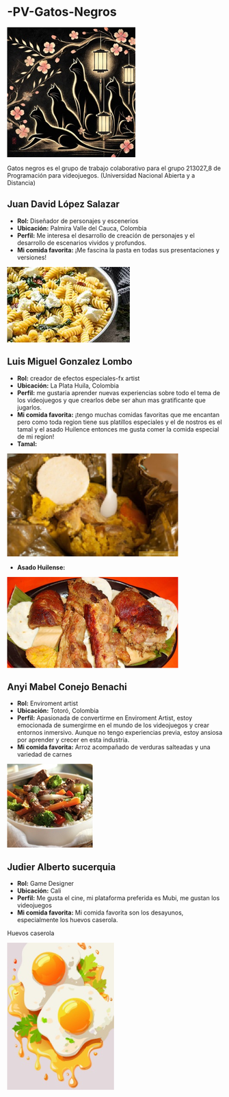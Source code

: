 # -PV-Gatos-Negros
![Logo Grupo](https://github.com/JuanDavidLopez098/-PV-Gatos-Negros/blob/main/Main/GATOS%20NEGROS.jpg?raw=true)

Gatos negros es el grupo de trabajo colaborativo para el grupo 213027_8 de Programación para videojuegos. (Universidad Nacional Abierta y a Distancia)


## Juan David López Salazar
- **Rol:** Diseñador de personajes y escenerios  
- **Ubicación:** Palmira Valle del Cauca, Colombia  
- **Perfil:** Me interesa el desarrollo de creación de personajes y el desarrollo de escenarios vividos y profundos.  
- **Mi comida favorita:** ¡Me fascina la pasta en todas sus presentaciones y versiones!

![Comida favorita](https://github.com/JuanDavidLopez098/-PV-Gatos-Negros/blob/main/Juan/PASTA.jpg?raw=true)


## Luis Miguel Gonzalez Lombo
- **Rol:** creador de efectos especiales-fx artist 
- **Ubicación:** La Plata Huila, Colombia 
- **Perfil:** me gustaria aprender nuevas experiencias sobre todo el tema de los videojuegos y que crearlos debe ser ahun mas gratificante que jugarlos. 
- **Mi comida favorita:** ¡tengo muchas comidas favoritas que me encantan pero como toda region tiene sus platillos especiales y el de nostros es el tamal y el asado Huilence entonces me gusta comer la comida especial de mi region!
- **Tamal:**

![Comida favorita](https://github.com/JuanDavidLopez098/-PV-Gatos-Negros/blob/Luis-Miguel-Gonzalez/LUIS%20GONZALEZ/TAMAL.jpg?raw=true)

- **Asado Huilense:**
  
![Comida favorita](https://github.com/JuanDavidLopez098/-PV-Gatos-Negros/blob/Luis-Miguel-Gonzalez/LUIS%20GONZALEZ/ASADO%20HUILENSE.jpg?raw=true)


## Anyi Mabel Conejo Benachi 
- **Rol:** Enviroment artist
- **Ubicación:** Totoró, Colombia  
- **Perfil:** Apasionada de convertirme en Enviroment Artist, estoy emocionada de sumergirme en el mundo de los videojuegos y crear entornos inmersivo. Aunque no tengo experiencias previa, estoy ansiosa por aprender y crecer en esta industria.  
- **Mi comida favorita:** Arroz acompañado de verduras salteadas y una variedad de carnes

 ![Comida favorita](https://github.com/JuanDavidLopez098/-PV-Gatos-Negros/blob/Anyi-Mabel-Conejo-Benachi/Anyi/tiras-de-ternera-con-arroz-y-verduras_404bae89_800x800.jpg?raw=true)
 
 
 ## Judier Alberto sucerquia
- **Rol:** Game Designer
- **Ubicación:** Cali
- **Perfil:** Me gusta el cine, mi plataforma preferida es Mubi, me gustan los videojuegos
- **Mi comida favorita:** Mi comida favorita son los desayunos, especialmente los huevos caserola.
  
 Huevos caserola

 ![huevos_caserola](https://github.com/JuanDavidLopez098/-PV-Gatos-Negros/blob/Judier-Alberto-Sucerquia-Macias/Judier/HUEVOS%20CASEROLA.jpg?raw=true)